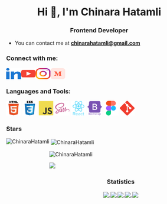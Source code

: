 <h1 align="center">Hi 👋, I'm Chinara Hatamli </h1>
<h3 align="center">Frontend Developer</h3>

- You can contact me at **chinarahatamli@gmail.com**


</div><h3 align="left">Connect with me:</h3>
<p align="left">
<a href="https://www.linkedin.com/in/chinara-jalilova-hatamli-bb11bb6a/" target="blank"><img align="center" src="https://raw.githubusercontent.com/teamedwardforever/Readme-Generator/71f25dd8b98329b168142a6b782a107b75eab178/svg/Social/linked-in-alt.svg" alt="@chinara-jalilova-hatamli" height="30" width="40" /></a><a href="https://www.youtube.com/@chinarajalilova" target="blank"><img align="center" src="https://raw.githubusercontent.com/teamedwardforever/Readme-Generator/71f25dd8b98329b168142a6b782a107b75eab178/svg/Social/youtube.svg" alt="@chinarajalilova" height="30" width="40" /></a><a href="https://www.instagram.com/chinarajalilova/" target="blank"><img align="center" src="https://raw.githubusercontent.com/teamedwardforever/Readme-Generator/71f25dd8b98329b168142a6b782a107b75eab178/svg/Social/instagram.svg" alt="@chinarajalilova" height="30" width="40" /></a><a href="https://medium.com/@chinarajalilova" target="blank"><img align="center" src="https://raw.githubusercontent.com/teamedwardforever/Readme-Generator/71f25dd8b98329b168142a6b782a107b75eab178/svg/Social/medium.svg" alt="@chinarajalilova" height="30" width="40" /></a>
</p>

<h3 align="left">Languages and Tools:</h3>
<p align="left">
<img src="https://raw.githubusercontent.com/teamedwardforever/Readme-Generator/71f25dd8b98329b168142a6b782a107b75eab178/svg/Skills/Frontend/html5-original-wordmark.svg" alt="HTML" width="40" height="40"/>
<img src="https://raw.githubusercontent.com/teamedwardforever/Readme-Generator/71f25dd8b98329b168142a6b782a107b75eab178/svg/Skills/Frontend/css3-original-wordmark.svg" alt="Css" width="40" height="40"/>
<img src="https://raw.githubusercontent.com/teamedwardforever/Readme-Generator/71f25dd8b98329b168142a6b782a107b75eab178/svg/Skills/Languages/javascript-original.svg" alt="Javascript" width="40" height="40"/>
<img src="https://raw.githubusercontent.com/teamedwardforever/Readme-Generator/71f25dd8b98329b168142a6b782a107b75eab178/svg/Skills/Frontend/sass-original.svg" alt="Sass" width="40" height="40"/>
<img src="https://raw.githubusercontent.com/teamedwardforever/Readme-Generator/71f25dd8b98329b168142a6b782a107b75eab178/svg/Skills/Frontend/react-original-wordmark.svg" alt="React" width="40" height="40"/>
<img src="https://raw.githubusercontent.com/teamedwardforever/Readme-Generator/71f25dd8b98329b168142a6b782a107b75eab178/svg/Skills/Frontend/bootstrap-plain-wordmark.svg" alt="Bootstrap" width="40" height="40"/>
<img src="https://raw.githubusercontent.com/teamedwardforever/Readme-Generator/71f25dd8b98329b168142a6b782a107b75eab178/svg/Skills/Software/figma-icon.svg" alt="Figma" width="40" height="40"/>
<img src="https://raw.githubusercontent.com/teamedwardforever/Readme-Generator/71f25dd8b98329b168142a6b782a107b75eab178/svg/Skills/Other/git-scm-icon.svg" alt="Git" width="40" height="40"/>
</p>

<h3 align="left">Stars</h3>
<img align="left" height="180em" src="https://github-readme-stats.vercel.app/api/top-langs/?username=ChinaraHatamli&layout=compact&theme=" alt=ChinaraHatamli />

<p>&nbsp;<img align="center" height="180em" src="https://github-readme-stats.vercel.app/api?username=ChinaraHatamli&show_icons=true&locale=en&theme=default" alt="ChinaraHatamli" /></p>

<p><img align="center" height="180em" src="https://github-readme-streak-stats.herokuapp.com/?user=ChinaraHatamli&theme=" alt="ChinaraHatamli" /></p>

<img src="https://user-images.githubusercontent.com/73097560/115834477-dbab4500-a447-11eb-908a-139a6edaec5c.gif"><h3 align="center">Statistics</h3>
<div align="center">
<a href="https://github.com/ChinaraHatamli">
<img align="center" src="http://github-profile-summary-cards.vercel.app/api/cards/stats?username=ChinaraHatamli&theme=transparent" height="180em" />
<img align="center" src="http://github-profile-summary-cards.vercel.app/api/cards/most-commit-language?username=ChinaraHatamli&theme=transparent" height="180em" />
<img align="center" src="http://github-profile-summary-cards.vercel.app/api/cards/repos-per-language?username=ChinaraHatamli&theme=transparent" height="180em" />
<img align="center" src="http://github-profile-summary-cards.vercel.app/api/cards/productive-time?username=ChinaraHatamli&theme=transparent" height="180em" />
<img align="center" src="http://github-profile-summary-cards.vercel.app/api/cards/profile-details?username=ChinaraHatamli&theme=transparent" height="180em" />
</div>
